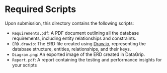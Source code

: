 # Required Scripts

Upon submission, this directory contains the following scripts:

- `Requirements.pdf`: A PDF document outlining all the database requirements, including entity relationships and constraints. 
- `ERD.drawio`: The ERD file created using [Draw.io](https://app.diagrams.net/), representing the database structure, entities, relationships, and their keys.
- `Diagram.png`: An exported image of the ERD created in DataGrip.
- `Report.pdf`: A report containing the testing and performance insights for your scripts